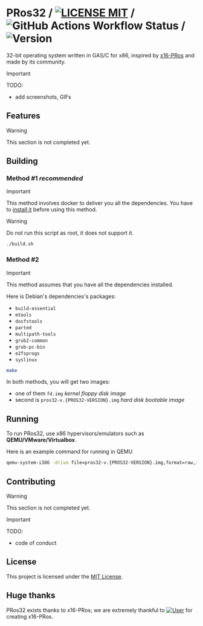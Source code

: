 # PRos32 / [![LICENSE MIT](https://img.shields.io/badge/LICENSE-MIT-blue)](https://opensource.org/license/mit) / ![GitHub Actions Workflow Status](https://img.shields.io/github/actions/workflow/status/pros-dev-fans/PRos32/build.yml) / ![Version](https://img.shields.io/badge/version-0.1.0--dev-orange?logo=git)

32-bit operating system written in GAS/C for x86, inspired by [x16-PRos](https://github.com/PRoX2011/x16-PRos) and made
by its community.

> [!IMPORTANT]
> TODO:
> - add screenshots, GIFs

## Features

> [!WARNING]
> This section is not completed yet.

## Building

### Method #1 _recommended_

> [!IMPORTANT]
> This method involves docker to deliver you all the dependencies.
> You have to [install it](https://docs.docker.com/engine/install/) before using this method.

> [!WARNING]
> Do not run this script as root, it does not support it.

```bash
./build.sh
```

### Method #2

> [!IMPORTANT]
> This method assumes that you have all the dependencies installed.

Here is Debian's dependencies's packages:

- `build-essential`
- `mtools`
- `dosfstools`
- `parted`
- `multipath-tools`
- `grub2-common`
- `grub-pc-bin`
- `e2fsprogs`
- `syslinux`

```bash
make
```

In both methods, you will get two images:

- one of them `fd.img` _kernel floppy disk image_
- second is `pros32-v.{PROS32-VERSION}.img` _hard disk bootable image_

## Running

To run PRos32, use x86 hypervisors/emulators such as **QEMU/VMware/Virtualbox**.

Here is an example command for running in QEMU

```bash
qemu-system-i386 -drive file=pros32-v.{PROS32-VERSION}.img,format=raw,if=ide,index=0
```

## Contributing

> [!WARNING]
> This section is not completed yet.

> [!IMPORTANT]
> TODO:
> - code of conduct

## License

This project is licensed under the [MIT License](https://opensource.org/license/mit/).

## Huge thanks

PRos32 exists thanks to x16-PRos; we are extremely thankful
to [![User](https://img.shields.io/badge/GitHub-PRoX2011-blue?logo=github)](https://github.com/PRoX2011) for creating
x16-PRos.
